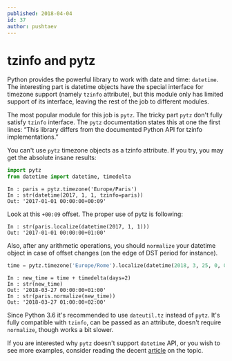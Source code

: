 ```yaml
---
published: 2018-04-04
id: 37
author: pushtaev
---
```


# tzinfo and pytz

Python provides the powerful library to work with date and time: `datetime`.
The interesting part is datetime objects have the special interface for timezone support
(namely `tzinfo` attribute), but this module only has limited support of its interface,
leaving the rest of the job to different modules.

The most popular module for this job is `pytz`.
The tricky part `pytz` don't fully satisfy `tzinfo` interface.
The `pytz` documentation states this at one the first lines:
“This library differs from the documented Python API for tzinfo implementations.”

You can't use `pytz` timezone objects as a tzinfo attribute.
If you try, you may get the absolute insane results:

```python {hide}
import pytz
from datetime import datetime, timedelta
```

```ipython {continue}
In : paris = pytz.timezone('Europe/Paris')
In : str(datetime(2017, 1, 1, tzinfo=paris))
Out: '2017-01-01 00:00:00+00:09'
```

Look at this `+00:09` offset. The proper use of pytz is following:

```ipython {continue}
In : str(paris.localize(datetime(2017, 1, 1)))
Out: '2017-01-01 00:00:00+01:00'
```

Also, after any arithmetic operations, you should `normalize` your datetime object in case of offset changes (on the edge of DST period for instance).

```python {continue} {hide}
time = pytz.timezone('Europe/Rome').localize(datetime(2018, 3, 25, 0, 0, 0))
```

```ipython {continue}
In : new_time = time + timedelta(days=2)
In : str(new_time)
Out: '2018-03-27 00:00:00+01:00'
In : str(paris.normalize(new_time))
Out: '2018-03-27 01:00:00+02:00'
```

Since Python 3.6 it's recommended to use `dateutil.tz` instead of `pytz`. It's fully compatible with `tzinfo`, can be passed as an attribute, doesn't require `normalize`, though works a bit slower.

If you are interested why `pytz` doesn't support `datetime` API, or you wish to see more examples, consider reading the decent [article](https://blog.ganssle.io/articles/2018/03/pytz-fastest-footgun.html) on the topic.
